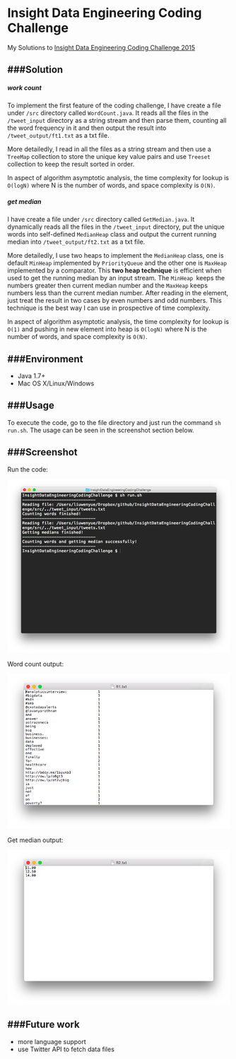 # Insight Data Engineering Coding Challenge

My Solutions to [Insight Data Engineering Coding Challenge 2015](https://github.com/InsightDataScience/cc-example)


###Solution
--------
##### work count
To implement the first feature of the coding challenge, I have create a file under `/src` directory called `WordCount.java`. It reads all the files in the `/tweet_input` directory as a string stream and then parse them, counting all the word frequency in it and then output the result into `/tweet_output/ft1.txt`  as a txt file.

More detailedly, I read in all the files as a string stream and then use a `TreeMap` collection to store the unique key value pairs and use `Treeset` collection to keep the result sorted in order.

In aspect of algorithm asymptotic analysis, the time complexity for lookup is `O(logN)` where N is the number of words, and space complexity is `O(N)`.

##### get median

I have create a file under `/src` directory called `GetMedian.java`. It dynamically reads all the files in the `/tweet_input` directory, put the unique words into self-defined `MedianHeap` class and output the current running median into `/tweet_output/ft2.txt`  as a txt file.

More detailedly, I use two heaps to implement the `MedianHeap` class, one is default `MinHeap` implemented by `PriorityQueue` and the other one is `MaxHeap` implemented by a comparator. This **two heap technique** is efficient when used to get the running median by an input stream. The `MinHeap `keeps the numbers greater then current median number and the `MaxHeap` keeps numbers less than the current median number. After reading in the element, just treat the result in two cases by even numbers and odd numbers. This technique is the best way I can use in prospective of time complexity. 

In aspect of algorithm asymptotic analysis, the time complexity for lookup is `O(1)` and pushing in new element into heap is `O(logN)` where N is the number of words, and space complexity is `O(N)`.


###Environment
--------
* Java 1.7+
* Mac OS X/Linux/Windows

###Usage
--------
To execute the code, go to the file directory and just run the command `sh run.sh`. The usage can be seen in the screenshot section below.

###Screenshot
--------

Run the code:

![alt text](https://github.com/stevenlordiam/InsightDataEngineeringCodingChallenge/blob/master/screenshot/RunFile.png "run file")

Word count output:

![alt text](https://github.com/stevenlordiam/InsightDataEngineeringCodingChallenge/blob/master/screenshot/ft1.png "ft1")

Get median output:

![alt text](https://github.com/stevenlordiam/InsightDataEngineeringCodingChallenge/blob/master/screenshot/ft2.png "ft2")


###Future work
--------
* more language support
* use Twitter API to fetch data files